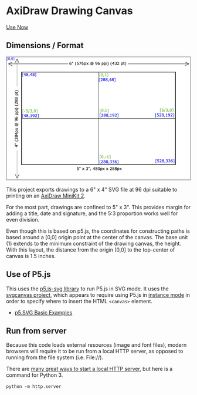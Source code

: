 # AxiDraw Drawing Canvas

[Use Now](https://markroland.github.io/axidraw-sketchpad/index.html)

## Dimensions / Format

![Dimension Guide](assets/data/Dimension-Guide.png)

This project exports drawings to a 6" x 4" SVG file at 96 dpi
suitable to printing on an [AxiDraw MiniKit 2](https://shop.evilmadscientist.com/productsmenu/924).

For the most part, drawings are confined to 5" x 3". This provides margin for adding a title, date
and signature, and the 5:3 proportion works well for even division.

Even though this is based on p5.js, the coordinates for constructing paths is based
around a [0,0] origin point at the center of the canvas. The base unit (1) extends
to the minimum constraint of the drawing canvas, the height. With this layout, the
distance from the origin [0,0] to the top-center of canvas is 1.5 inches.

## Use of P5.js

This uses the [p5.js-svg library](https://github.com/zenozeng/p5.js-svg) to run P5.js in SVG mode.
It uses the [svgcanvas project](https://github.com/zenozeng/svgcanvas), which appears to
require using P5.js in [instance mode](https://github.com/processing/p5.js/wiki/Global-and-instance-mode)
in order to specify where to insert the HTML `<canvas>` element.

- [p5.SVG Basic Examples](http://zenozeng.github.io/p5.js-svg/examples/#basic)

## Run from server

Because this code loads external resources (image and font files), modern browsers will require
it to be run from a local HTTP server, as opposed to running from the file system (i.e. File://).

There are [many great ways to start a local HTTP server](https://gist.github.com/willurd/5720255),
but here is a command for Python 3.

```
python -m http.server
```

